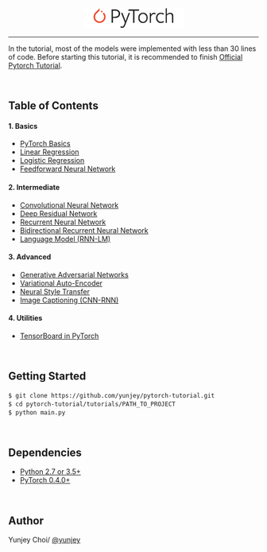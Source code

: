 <p align="center"><img width="40%" src="logo/pytorch_logo_2018.svg" /></p>

--------------------------------------------------------------------------------

In the tutorial, most of the models were implemented with less than 30 lines of code. Before starting this tutorial, it is recommended to finish [Official Pytorch Tutorial](http://pytorch.org/tutorials/beginner/deep_learning_60min_blitz.html).


<br/>

## Table of Contents

#### 1. Basics
* [PyTorch Basics](https://github.com/lev1khachatryan/Computer_Vision/blob/master/Tutorials/PyTorch/tutorials/01-basics/pytorch_basics/main.py)
* [Linear Regression](https://github.com/lev1khachatryan/Computer_Vision/blob/master/Tutorials/PyTorch/tutorials/01-basics/linear_regression/main.py#L22-L23)
* [Logistic Regression](https://github.com/lev1khachatryan/Computer_Vision/blob/master/Tutorials/PyTorch/tutorials/01-basics/logistic_regression/main.py#L33-L34)
* [Feedforward Neural Network](https://github.com/lev1khachatryan/Computer_Vision/blob/master/Tutorials/PyTorch/tutorials/01-basics/feedforward_neural_network/main.py#L37-L49)

#### 2. Intermediate
* [Convolutional Neural Network](https://github.com/lev1khachatryan/Computer_Vision/blob/master/Tutorials/PyTorch/tutorials/02-intermediate/convolutional_neural_network/main.py#L35-L56)
* [Deep Residual Network](https://github.com/lev1khachatryan/Computer_Vision/blob/master/Tutorials/PyTorch/tutorials/02-intermediate/deep_residual_network/main.py#L76-L113)
* [Recurrent Neural Network](https://github.com/lev1khachatryan/Computer_Vision/blob/master/Tutorials/PyTorch/tutorials/02-intermediate/recurrent_neural_network/main.py#L39-L58)
* [Bidirectional Recurrent Neural Network](https://github.com/lev1khachatryan/Computer_Vision/blob/master/Tutorials/PyTorch/tutorials/02-intermediate/bidirectional_recurrent_neural_network/main.py#L39-L58)
* [Language Model (RNN-LM)](https://github.com/lev1khachatryan/Computer_Vision/blob/master/Tutorials/PyTorch/tutorials/02-intermediate/language_model/main.py#L30-L50)

#### 3. Advanced
* [Generative Adversarial Networks](https://github.com/lev1khachatryan/Computer_Vision/blob/master/Tutorials/PyTorch/tutorials/03-advanced/generative_adversarial_network/main.py#L41-L57)
* [Variational Auto-Encoder](https://github.com/lev1khachatryan/Computer_Vision/blob/master/Tutorials/PyTorch/tutorials/03-advanced/variational_autoencoder/main.py#L38-L65)
* [Neural Style Transfer](https://github.com/lev1khachatryan/Computer_Vision/blob/master/Tutorials/PyTorch/tutorials/03-advanced/neural_style_transfer)
* [Image Captioning (CNN-RNN)](https://github.com/lev1khachatryan/Computer_Vision/blob/master/Tutorials/PyTorch/tutorials/03-advanced/image_captioning)

#### 4. Utilities
* [TensorBoard in PyTorch](https://github.com/lev1khachatryan/Computer_Vision/blob/master/Tutorials/PyTorch/tutorials/04-utils/tensorboard)



<br/>

## Getting Started
```bash
$ git clone https://github.com/yunjey/pytorch-tutorial.git
$ cd pytorch-tutorial/tutorials/PATH_TO_PROJECT
$ python main.py
```

<br/>

## Dependencies
* [Python 2.7 or 3.5+](https://www.continuum.io/downloads)
* [PyTorch 0.4.0+](http://pytorch.org/)



<br/>


## Author
Yunjey Choi/ [@yunjey](https://github.com/yunjey)
